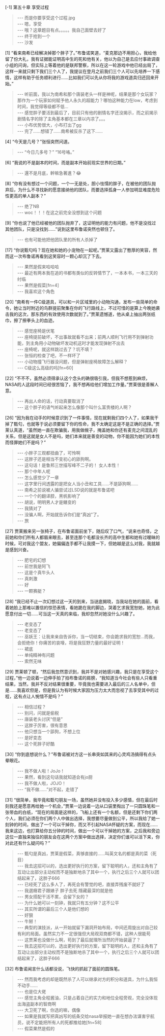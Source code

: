 
[-1] 第五十章 享受过程
>--- 而是你要享受这个过程.jpg<br>
>--- 嗯，享受<br>
>--- 哦？这章题目有点。。。。。我自己面壁去好了<br>
>--- 终于抢到一个<br>
>--- 沙发<br>

[1] “看来南希已经解决掉那个胖子了。”布鲁诺笑道，“麦克那边不用担心，我给他留了份大礼，我有证据能证明高中生的死和他有关，他以为自己是去应付事故调查小组的问询，但实际上等着他的是联邦警察，所以在这一轮游戏中他已经出局了，这样一来就只剩下我们三个人了，我提议在登月之前我们三个人可以先培养一下感情，这样有助于任务顺利进行……比如我们可以先从你将我的游戏道具归还回来开始。”
>--- 听前面，我以为南希和那个唐装老头一样是神呢，结果是那个女玩家？那作为一个玩家如何赋予他人永久的超能力？哪怕这种能力在low，考虑到时间，我觉得等级都不低...<br>
>--- 感觉胖子要活到最后了，目前只有他的剧情名字还没揭示，而之前揭示剧情名字的除了主角基本都在三章以内凉了。。。<br>
>--- 小布优势很大，小布打出了gg<br>
>--- 完了……想错了……南希被反杀了这下……<br>

[4] “今天是几号？”张恒突然问道。
>--- “今日几多号？”
“16号咯。”<br>

[6] “我说的不是副本的时间，而是副本开始前现实世界的日期。”
>--- 還不是月底，幹嘛急著進？😂<br>

[8] “你有没有想过一个问题，一个一无是处，胆小怯懦的胖子，在被他的团队抛弃后，为什么不寻找新的愿意接纳他的团队，而要选择孤身一人参加明显难度危险性更高的单人副本？”
>--- 绝了NB<br>
>--- woc！！！在这之前完全没想到这个问题<br>

[9] “你也说了他已经被他的团队抛弃了，这证明他的能力有问题，他不是没找过其他团队，只是没找到……”说到这里布鲁诺突然也顿住了。
>--- 也有可能他把他团队里的所有人杀掉了<br>

[17] “你说甄匂吗？现在她和她的小宠物在一起呢。”贾莱又露出了憨厚的笑容，然而这一次布鲁诺再看到这笑容时一颗心却沉了下去。
>--- 果然是假来哈哈哈<br>
>--- 最近有两本我在追的书都有类似的反转情节了，一本本书，一本三天的纣临<br>
>--- 果然是假菜[fn=4]<br>
>--- 我喜欢这个角色<br>

[20] “南希有一件C级道具，可以和一片区域里的小动物沟通，发布一些简单的命令，她让当时附近的鸟群提前聚集在你的飞行路线上，不过可惜的是算上今晚她袭击我的这次，那东西的有效使用次数就到了。”贾莱遗憾道，他从桌上抽出两张纸巾，擦了擦拳头上的血迹。
>--- 感觉座椅是伏笔<br>
>--- 座椅提前破坏，不出事故就看不出来；前两人顺利飞行用不到弹射功能，到主角用小动物破坏发动机这时才能发现弹射不出去<br>
>--- 座椅呢，就这样跳过去了？坑不填？<br>
>--- 张恒的检查了吧，不一样坏了<br>
>--- 小动物撞飞行器没问题，但是弹射座椅故障怎么解释？<br>
>--- C级这么高级的吗[fn=60]<br>

[22] “不不不，虽然必须得承认这个念头的确很吸引我，但我不想惹到麻烦，NASA的人这段时间已经很苦恼了，我不想再给他们增加工作量。”贾莱很是善解人意。
>--- 再出人命的话，行动真要取消了<br>
>--- 这个胖子的语气听起来怎么像那个叫什么富贵楼的人啊？<br>

[26] “因为我在动手的时候意识到了一件事情，现在就剩我们四个人了，如果我干掉了甄匂，也就等于说必须要留下你的性命，我不太确定这是不是正确的选择。”贾莱认真道，“虽然她一直在欺骗我，用我做幌子，掩盖她和你还有麦克之间混乱的关系，但是这就是女人不是吗，她们本来就是善变的动物，你不能因为她们的本性而怪罪她们不是吗？”
>--- 小胖子三观都扭曲了，可怜啊<br>
>--- 这胖子还是相当不变初心的舔狗啊。<br>
>--- 这句话！是鲁邦三世描写峰不二子的！
女人本性！<br>
>--- 那个中年人呢<br>
>--- 怎么感觉少了一章<br>
>--- 这字里行间透露的是把女人当小丑和工具……不是舔狗啊……<br>
>--- 南希之前说被人骗尝试过LSD说的就是布鲁诺吧<br>
>--- 一个个的翻译腔，黑帆影响了<br>
>--- 胡说，明明男人才是鳝变的<br>
>--- 我猜对了<br>
>--- 没骗人啊，开始就告诉你们是“真凶”了。<br>
>--- 旅<br>

[27] 贾莱搬来另一张椅子，在布鲁诺面前坐下，随后叹了口气，“说来也奇怪，之前她和你们所有人都眉来眼去，甚至连那个毛都没长齐的高中生都和她有过暧昧的时候，可对我这个盟友，她偏偏连手都不让我摸一下，但她越是这么对我，我就越是感到兴奋。
>--- 肥宅的幻想<br>
>--- 前世我是阿飞<br>
>--- 这是个真牛头人<br>
>--- 真刺激<br>
>--- 好<br>
>--- 一颗赛艇？<br>

[28] “我已经不止一次幻想过这一天的到来，当谜底揭晓，当我站在她的面前，看着她脸上那难以置信的惊恐表情，看她跪在我的脚边，哭着乞求我宽恕她，她为此愿意付出一切……可当这一天真的来临，我却忽然对她没什么兴趣了。
>--- 老变态了<br>
>--- 老变态了<br>
>--- 巫妖王：让我来亲自告诉你，当一切结束，你会跪求我的宽恕...而我，会拒绝你！你痛苦的哀嚎，将是我狂野力量的最好证明！<br>
>--- 裙底<br>
>--- 单纯精神有问题<br>
>--- 索然无味<br>

[29] 贾莱顿了顿，“然后我忽然意识到，我并不是对她感兴趣，我只是在享受这个过程，”他一边说着一边伸手拍了拍布鲁诺的肩膀，“我知道当今社会有些人只看重结果，当然，我并不反对结果很重要，毕竟我也需要进入最后的三人名单中，但是……我喜欢但是，但是我认为有时候大家因为压力太大而忽视了去享受其中的过程，这有点让人惋惜不是吗？”
>--- 相信过程？<br>
>--- 别问，问就是偷税<br>
>--- 唐装老头讨厌“但是”<br>
>--- 这胖子厉害，很有意思<br>
>--- 他只想当一个舔狗，不想上位<br>
>--- 是好变态<br>
>--- 这个死胖子好酷<br>

[30] “你到底想说什么？”布鲁诺被对方这一长串突如其来的心灵鸡汤搞得有点头晕眼花。
>--- 我不做人啦！JoJo！<br>
>--- 果然，看到这句话我就知道会有jo厨<br>
>--- 我不做人啦，JOJO！<br>
>--- “我不做……”对不起，走错了<br>

[31] “很简单，我毕竟和甄匂朋友一场，虽然她并没有投入多少感情，但在最后时刻我还是愿意再给她一个机会，”贾莱一边说着一边从口袋里掏出了一只圆珠笔和一张带血的白纸，“现在的局面是这样的，飞船上还有一个名额，但是还剩下你们两个人，我们必须在你们两个人中做出选择，我想要尽量做到公平，所以我给了她一刻钟的时间，做出了一个可以干掉你，而又不引起NASA怀疑的方案，而现在……我来这边，也打算给你五分钟的时间，做出一个可以干掉她的方案，之后我和旁边这位一直独来独往的朋友会在这两个方案中做出选择，决定你们谁可以活下来，你对此还有什么疑问吗？”
>--- 甄匂是真凶，贾莱是假菜，真够直接的……叫英文名的都是真的菜（死目）<br>
>--- 我去这招可以的，选出更好执行的方案，留下聪明的人，还和主角有了互动让出部分主动权而不是独断地杀了其中一个，执行之后三个人就可以团结起来了，这胖子666<br>
>--- 已经死了这么多人了，再死会有警觉的吧，直接弄残废不就好了<br>
>--- 我選癮君子跟婊子 胖子去死 隱藏最深的就是他<br>
>--- 男女搭配干活不累，会留下女的？<br>
>--- 为什么她可以一刻钟，我就只有五分钟？这不公平<br>
>--- 其实所谓的最后三个人是他们想的<br>
>--- 好狠<br>
>--- 牛掰！<br>
>--- 典型的演技派，从一开始就留下漏洞开始布局，中间还周旋出对自己较有利的局面。虽然实力不一定很强但大局观双商都不错，这种人很能苟<br>
>--- 这贾莱也没做什么啊，苟到了最后就理所当然的开始装逼了？<br>
>--- 我去这招可以的，选出更好执行的方案，留下聪明的人，还和主角有了互动让出部分主动权而不是独断地杀了其中一个，执行之后三个人就可以团结起来了，这胖子666<br>

[32] 布鲁诺闻言什么话都没说，飞快的抓起了面前的圆珠笔。
>--- 然而我考虑的却是既然杀了人可以继承对方的积分和道具，为什么我恒不动手……<br>
>--- 也是位大佬<br>
>--- 感觉主角全程酱油，只是占着自己的实力和地位全程旁观，完全没体现出海盗副本的智商啊<br>
>--- 大卫死了啊，你选的嘛，偶像<br>
>--- 如果是我就写把真凶写的纸条交给nasa举报她一直在想办法谋害宇航员，说不定能把所有人的死都推给她[fn=58]<br>
>--- 假菜果然是假的<br>
